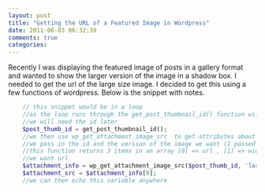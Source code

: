 ```yaml
---
layout: post
title: "Getting the URL of a Featured Image in Wordpress"
date: 2011-06-03 06:32:39
comments: true
categories: 
---
```


Recently I was displaying the featured image of posts in a gallery format and wanted to show the larger version of the image in a shadow box. I needed to get the url of the large size image. I decided to get this using a few functions of wordpress. Below is the snippet with notes.

``` php
    // this snippet would be in a loop 
    //as the loop runs through the get_post_thumbnail_id() function will get the id of the image to the corresponding post 
    //we will need the id later
    $post_thumb_id = get_post_thumbnail_id();
    //we then use wp_get_attachment_image_src  to get attributes about the attachment
    //we pass in the id and the version of the image we want (I passed in original for the image size and it seemed to return the original image)
    //this function returns 3 items in an array [0] => url , [1] => width, [2] => height
    //we want url
    $attachment_info = wp_get_attachment_image_src($post_thumb_id, 'large');
    $attachment_src = $attachment_info[0];
    //we can then echo this variable anywhere
```
